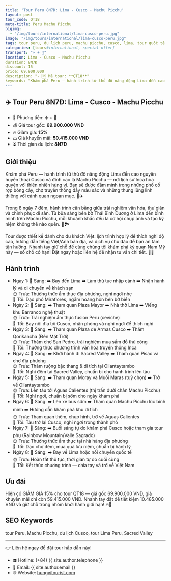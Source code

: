 ```yaml
---
title: 'Tour Peru 8N7Đ: Lima - Cusco - Machu Picchu'
layout: post
tour_code: QT18
meta-title: Peru Machu Picchu
bigimg:
  - "/img/tours/international/lima-cusco-peru.jpg"
image: "/img/tours/international/lima-cusco-peru.jpg"
tags: tour peru, du lịch peru, machu picchu, cusco, lima, tour quốc tế
categories: [tours#international, special-offer]
transport: "✈️ + 🚌"
location: Lima - Cusco - Machu Picchu
duration: 8N7Đ
discount: 15
price: 69.900.000
description: "- 🆔 Mã tour: **QT18**"
keywords: "Khám phá Peru — hành trình từ thủ đô năng động Lima đến cao nguyên huyền thoại Cusco và đỉnh cao là Machu Picchu — nơi lịch sử Inca hòa quyện với thiên nhiên hùng vĩ. Bạn sẽ được đắm mình trong những phố cổ rợp bóng cây, chợ truyền thống đầy màu sắc và những thung lũng linh thiêng với cảnh quan ngoạn mục. 🌄✈️"
---
```


## ✈️ Tour Peru 8N7Đ: Lima - Cusco - Machu Picchu

- 🚗 Phương tiện: **✈️ + 🚌**
- 💰 Giá tour gốc: **69.900.000 VND**
- 🔥 Giảm giá: **15%**
- 💵 Giá khuyến mãi: **59.415.000 VND**
- ⏳ Thời gian du lịch: **8N7Đ**

## Giới thiệu
Khám phá Peru — hành trình từ thủ đô năng động Lima đến cao nguyên huyền thoại Cusco và đỉnh cao là Machu Picchu — nơi lịch sử Inca hòa quyện với thiên nhiên hùng vĩ. Bạn sẽ được đắm mình trong những phố cổ rợp bóng cây, chợ truyền thống đầy màu sắc và những thung lũng linh thiêng với cảnh quan ngoạn mục. 🌄✈️

Trong 8 ngày 7 đêm, hành trình cân bằng giữa trải nghiệm văn hóa, thư giãn và chinh phục di sản. Từ bữa sáng bên bờ Thái Bình Dương ở Lima đến bình minh trên Machu Picchu, mỗi khoảnh khắc đều là cơ hội chụp ảnh và tạo kỷ niệm không thể nào quên. 📸🏞️

Tour được thiết kế dành cho du khách Việt: lịch trình hợp lý để thích nghi độ cao, hướng dẫn tiếng Việt/Anh bản địa, và dịch vụ chu đáo để bạn an tâm tận hưởng. Nhanh tay giữ chỗ để cùng chúng tôi khám phá kỳ quan Nam Mỹ này — số chỗ có hạn! Đặt ngay hoặc liên hệ để nhận tư vấn chi tiết. 📲✨

## Hành trình
- Ngày 1:
  🌅 Sáng: ➡️ Bay đến Lima ➡️ Làm thủ tục nhập cảnh ➡️ Nhận hành lý và di chuyển về khách sạn  
  🌞 Trưa: Thưởng thức ẩm thực địa phương, nghỉ ngơi nhẹ  
  🌙 Tối: Dạo phố Miraflores, ngắm hoàng hôn bên bờ biển
- Ngày 2:
  🌅 Sáng: ➡️ Tham quan Plaza Mayor ➡️ Nhà thờ Lima ➡️ Viếng khu Barranco nghệ thuật  
  🌞 Trưa: Trải nghiệm ẩm thực fusion Peru (ceviche)  
  🌙 Tối: Bay nội địa tới Cusco, nhận phòng và nghỉ ngơi để thích nghi
- Ngày 3:
  🌅 Sáng: ➡️ Tham quan Plaza de Armas Cusco ➡️ Thăm Qorikancha (Đền Mặt Trời)  
  🌞 Trưa: Thăm chợ San Pedro, trải nghiệm mua sắm đồ thủ công  
  🌙 Tối: Thưởng thức chương trình văn hóa truyền thống Inca
- Ngày 4:
  🌅 Sáng: ➡️ Khởi hành đi Sacred Valley ➡️ Tham quan Pisac và chợ địa phương  
  🌞 Trưa: Thăm ruộng bậc thang & di tích tại Ollantaytambo  
  🌙 Tối: Nghỉ đêm tại Sacred Valley, chuẩn bị cho hành trình lên tàu
- Ngày 5:
  🌅 Sáng: ➡️ Tham quan Moray và Muối Maras (tuỳ chọn) ➡️ Trở về Ollantaytambo  
  🌞 Trưa: Lên tàu tới Aguas Calientes (thị trấn dưới chân Machu Picchu)  
  🌙 Tối: Nghỉ ngơi, chuẩn bị sớm cho ngày khám phá
- Ngày 6:
  🌅 Sáng: ➡️ Lên xe bus sớm ➡️ Tham quan Machu Picchu lúc bình minh ➡️ Hướng dẫn khám phá khu di tích  
  🌞 Trưa: Tham quan thêm, chụp hình, trở về Aguas Calientes  
  🌙 Tối: Tàu trở lại Cusco, nghỉ ngơi trong thành phố
- Ngày 7:
  🌅 Sáng: ➡️ Buổi sáng tự do khám phá Cusco hoặc tham gia tour phụ (Rainbow Mountain/Valle Sagrado)  
  🌞 Trưa: Thưởng thức ẩm thực tại nhà hàng địa phương  
  🌙 Tối: Dạo chợ đêm, mua quà lưu niệm, chuẩn bị hành lý
- Ngày 8:
  🌅 Sáng: ➡️ Bay về Lima hoặc nối chuyến quốc tế  
  🌞 Trưa: Hoàn tất thủ tục, thời gian tự do cuối cùng  
  🌙 Tối: Kết thúc chương trình — chia tay và trở về Việt Nam

## Ưu đãi
Hiện có GIẢM GIÁ 15% cho tour QT18 — giá gốc 69.900.000 VND, giá khuyến mãi chỉ còn 59.415.000 VND. Nhanh tay đặt để tiết kiệm 10.485.000 VND và giữ chỗ trong nhóm khởi hành giới hạn! 🔥💸

## SEO Keywords
tour Peru, Machu Picchu, du lịch Cusco, tour Lima Peru, Sacred Valley

---

👉 Liên hệ ngay để đặt tour hấp dẫn này!

- ☎️ Hotline: (+84) {{ site.author.telephone }}
- 📧 Email: {{ site.author.email }}
- 🌐 Website: [hungvitourist.com](https://hungvitourist.com)

